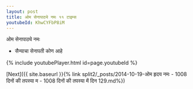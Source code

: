 ```yaml
---
layout: post
title: ओम सेनापाठ्ये नमः ११ टाइम्स
youtubeId: KhwCYFbP8iM
---
```

 
 
 ओम सेनापाठ्ये नमः  
 
 -  सैन्याचा सेनापती कोण आहे 
 
  
 
  
 
 
 
 
 
 


{% include youtubePlayer.html id=page.youtubeId %}
 
[Next]({{ site.baseurl }}{% link  split2/_posts/2014-10-19-ओम हृदय नमः - 1008 दिनों की तपस्या म - 1008 दिनों की तपस्या में दिन 129.md%})
 
